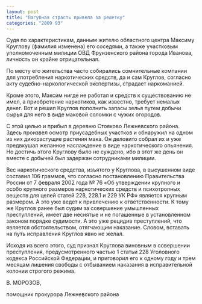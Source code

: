 ```yaml
---
layout: post
title: "Пагубная страсть привела за решетку"
categories: "2009 93"
---
```


Судя по характеристикам, данным жителю областного центра Максиму Круглову (фамилия изменена) его соседями, а также участковым уполномоченным милиции ОВД Фрунзенского района города Иванова, личность он крайне отрицательная.

По месту его жительства часто собирались сомнительные компании для употребления наркотических средств, да и сам Круглов, согласно акту судебно-наркологической экспертизы, страдает наркоманией.

Кроме этого, Максим нигде не работал и средств к существованию не имел, а приобретение наркотиков, как известно, требует немалых денег. Вот и решил Круглов пополнить запасы зелья путем добычи сырья для него в виде маковой соломки с чужих огородов.

С этой целью и прибыл в деревню Стояково Лежневского района. Здесь произвел осмотр приусадебных участков и обнаружил на одном из них дикорастущие растения мака. Он деловито собрал их и уже предвкушал желанное наслаждение в виде наркотического опьянения. Но достичь этого Круглову было не суждено, ибо в этот же день он вместе с добычей был задержан сотрудниками милиции.

Вес наркотического средства, изъятого у Круглова, в высушенном виде составил 106 граммов, что согласно постановлению Правительства России от 7 февраля 2002 года № 76 «Об утверждении крупного и особо крупного размеров наркотических средств и психотропных веществ для целей статей 228, 228.1 и 229 УК РФ» является крупным размером. А это уже ведет к привлечению к ответственности. К тому же Круглов ранее был судим за совершение умышленных преступлений, имеет две неснятые и не погашенные в установленном законом порядке судимости. А это уже рецидив преступлений, что является обстоятельством, отягчающим наказание. Словом, вставать на путь исправления Круглов явно не желал.

Исходя из всего этого, суд признал Круглова виновным в совершении преступления, предусмотренного частью 1 статьи 228 Уголовного кодекса Российской Федерации, и приговорил его к одному году и трем месяцам лишения свободы с отбыванием наказания в исправительной колонии строгого режима.

В. МОРОЗОВ,

помощник прокурора Лежневского района


